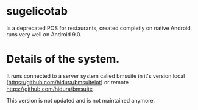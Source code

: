 # sugelicotab
Is a deprecated POS for restaurants, created completly on native Android, runs very well on Android 9.0.

# Details of the system.
It runs connected to a server system called bmsuite in it's version local (https://github.com/hidura/bmsuiteiot) or remote https://github.com/hidura/bmsuite

This version is not updated and is not maintained anymore.
